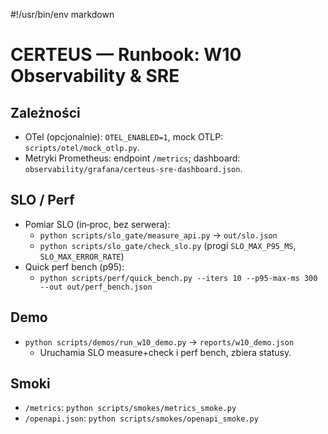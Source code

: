 #!/usr/bin/env markdown

# CERTEUS — Runbook: W10 Observability & SRE

## Zależności

- OTel (opcjonalnie): `OTEL_ENABLED=1`, mock OTLP: `scripts/otel/mock_otlp.py`.
- Metryki Prometheus: endpoint `/metrics`; dashboard: `observability/grafana/certeus-sre-dashboard.json`.

## SLO / Perf

- Pomiar SLO (in‑proc, bez serwera):
  - `python scripts/slo_gate/measure_api.py` → `out/slo.json`
  - `python scripts/slo_gate/check_slo.py` (progi `SLO_MAX_P95_MS`, `SLO_MAX_ERROR_RATE`)
- Quick perf bench (p95):
  - `python scripts/perf/quick_bench.py --iters 10 --p95-max-ms 300 --out out/perf_bench.json`

## Demo

- `python scripts/demos/run_w10_demo.py` → `reports/w10_demo.json`
  - Uruchamia SLO measure+check i perf bench, zbiera statusy.

## Smoki

- `/metrics`: `python scripts/smokes/metrics_smoke.py`
- `/openapi.json`: `python scripts/smokes/openapi_smoke.py`

